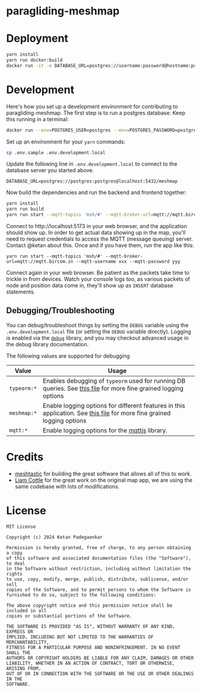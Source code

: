 # paragliding-meshmap

# Deployment

```bash
yarn install
yarn run docker:build
docker run -it -e DATABASE_URL=postgres://username:password@hostname:port/database-name paragliding-meshmap
```

# Development

Here's how you set up a development environment for contributing to paragliding-meshmap. The first step
is to run a postgres database. Keep this running in a terminal:

```bash
docker run --env=POSTGRES_USER=postgres --env=POSTGRES_PASSWORD=postgres --env=POSTGRES_DB=meshmap -p 5432:5432 --volume=pgdata:/var/lib/postgresql/data -ti postgres:alpine
```

Set up an environment for your ```yarn``` commands:

```bash
cp .env.sample .env.development.local
```

Update the following line in ```.env.development.local``` to connect to the database server you
started above.

```
DATABASE_URL=postgres://postgres:postgres@localhost:5432/meshmap
```

Now build the dependencies and run the backend and frontend together:

```bash
yarn install
yarn run build
yarn run start --mqtt-topics 'msh/#' --mqtt-broker-url=mqtt://mqtt.bircom.in --no-mqtt
```

Connect to http://localhost:5173 in your web browser, and the application should show up.
In order to get actual data showing up in the map, you'll need to request credentials to access
the MQTT (message queuing) server. Contact @ketan about this. Once and if you have them,
run the app like this:

```
yarn run start --mqtt-topics 'msh/#' --mqtt-broker-url=mqtt://mqtt.bircom.in --mqtt-username xxx --mqtt-password yyy
```

Connect again in your web browser. Be patient as the packets take time to trickle in from devices.
Watch your console logs too, as various packets of node and position data come in, they'll show
up as ```INSERT``` database statements.

## Debugging/Troubleshooting

You can debug/troubleshoot things by setting the `DEBUG` variable using the `.env.development.local` file (or setting the `DEBUG` variable directly). Logging is enabled via the [`debug`](https://www.npmjs.com/package/debug) library, and you may checkout advanced usage in the debug library documentation.

The following values are supported for debugging

| Value | Usage |
|---|---|
| `typeorm:*` | Enables debugging of `typeorm` used for running DB queries. See [this file]([https://github.com/typeorm/typeorm/blob/master/src/logger/DebugLogger.ts](https://github.com/typeorm/typeorm/blob/e7649d2746f907ff36b1efb600402dedd5f5a499/src/logger/DebugLogger.ts#L13-L23)) for more fine grained logging options |
| `meshmap:*` | Enable logging options for different features in this application. See [this file](https://github.com/ketan/paragliding-meshmap/blob/main/src/helpers/logger.ts) for more fine grained logging options |
| `mqtt:*` | Enable logging options for the [mqttjs](https://github.com/mqttjs/MQTT.js) library. |

# Credits

- [meshtastic](https://meshtastic.org) for building the great software that allows all of this to work.
- [Liam Cottle](https://meshmap.app/) for the great work on the original map app, we are using the same codebase with
  lots of modifications.

# License

```
MIT License

Copyright (c) 2024 Ketan Padegaonkar

Permission is hereby granted, free of charge, to any person obtaining a copy
of this software and associated documentation files (the "Software"), to deal
in the Software without restriction, including without limitation the rights
to use, copy, modify, merge, publish, distribute, sublicense, and/or sell
copies of the Software, and to permit persons to whom the Software is
furnished to do so, subject to the following conditions:

The above copyright notice and this permission notice shall be included in all
copies or substantial portions of the Software.

THE SOFTWARE IS PROVIDED "AS IS", WITHOUT WARRANTY OF ANY KIND, EXPRESS OR
IMPLIED, INCLUDING BUT NOT LIMITED TO THE WARRANTIES OF MERCHANTABILITY,
FITNESS FOR A PARTICULAR PURPOSE AND NONINFRINGEMENT. IN NO EVENT SHALL THE
AUTHORS OR COPYRIGHT HOLDERS BE LIABLE FOR ANY CLAIM, DAMAGES OR OTHER
LIABILITY, WHETHER IN AN ACTION OF CONTRACT, TORT OR OTHERWISE, ARISING FROM,
OUT OF OR IN CONNECTION WITH THE SOFTWARE OR THE USE OR OTHER DEALINGS IN THE
SOFTWARE.
```
